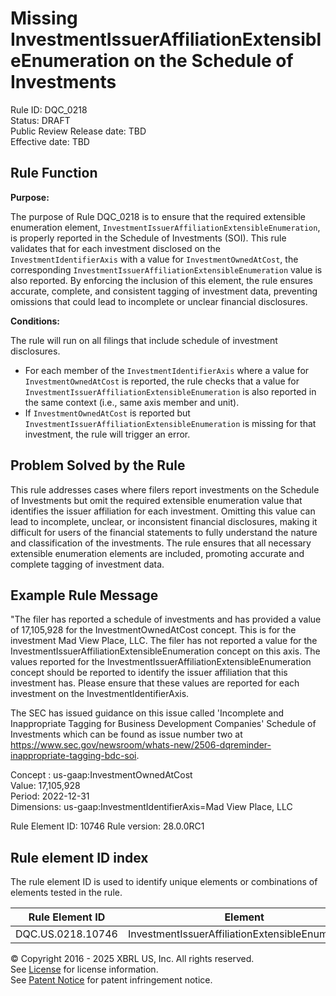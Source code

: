 # Missing InvestmentIssuerAffiliationExtensibleEnumeration on the Schedule of Investments  
Rule ID: DQC_0218  
Status: DRAFT  
Public Review Release date: TBD  
Effective date: TBD

## Rule Function

**Purpose:**

The purpose of Rule DQC_0218 is to ensure that the required extensible enumeration element, `InvestmentIssuerAffiliationExtensibleEnumeration`, is properly reported in the Schedule of Investments (SOI). This rule validates that for each investment disclosed on the `InvestmentIdentifierAxis` with a value for `InvestmentOwnedAtCost`, the corresponding `InvestmentIssuerAffiliationExtensibleEnumeration` value is also reported. By enforcing the inclusion of this element, the rule ensures accurate, complete, and consistent tagging of investment data, preventing omissions that could lead to incomplete or unclear financial disclosures.

**Conditions:**

The rule will run on all filings that include schedule of investment disclosures.  
- For each member of the `InvestmentIdentifierAxis` where a value for `InvestmentOwnedAtCost` is reported, the rule checks that a value for `InvestmentIssuerAffiliationExtensibleEnumeration` is also reported in the same context (i.e., same axis member and unit).
- If `InvestmentOwnedAtCost` is reported but `InvestmentIssuerAffiliationExtensibleEnumeration` is missing for that investment, the rule will trigger an error.

## Problem Solved by the Rule

This rule addresses cases where filers report investments on the Schedule of Investments but omit the required extensible enumeration value that identifies the issuer affiliation for each investment. Omitting this value can lead to incomplete, unclear, or inconsistent financial disclosures, making it difficult for users of the financial statements to fully understand the nature and classification of the investments. The rule ensures that all necessary extensible enumeration elements are included, promoting accurate and complete tagging of investment data.

## Example Rule Message

"The filer has reported a schedule of investments and has provided a value of 17,105,928  for the InvestmentOwnedAtCost concept.  This is for the investment Mad View Place, LLC.  The filer has not reported a value for the InvestmentIssuerAffiliationExtensibleEnumeration concept on this axis.  The values reported for the InvestmentIssuerAffiliationExtensibleEnumeration concept should be reported to identify the issuer affiliation that this investment has.  Please ensure that these values are reported for each investment on the InvestmentIdentifierAxis.

The SEC has issued guidance on this issue called 'Incomplete and Inappropriate Tagging for Business Development Companies' Schedule of Investments which can be found as issue number two at https://www.sec.gov/newsroom/whats-new/2506-dqreminder-inappropriate-tagging-bdc-soi.

Concept : us-gaap:InvestmentOwnedAtCost  
Value: 17,105,928  
Period: 2022-12-31  
Dimensions: us-gaap:InvestmentIdentifierAxis=Mad View Place, LLC

Rule Element ID: 10746
Rule version: 28.0.0RC1

## Rule element ID index  
The rule element ID is used to identify unique elements or combinations of elements tested in the rule.

|Rule Element ID|Element|
|--- |--- |
| DQC.US.0218.10746 |InvestmentIssuerAffiliationExtensibleEnumeration|

© Copyright 2016 - 2025 XBRL US, Inc. All rights reserved.   
See [License](https://xbrl.us/dqc-license) for license information.  
See [Patent Notice](https://xbrl.us/dqc-patent) for patent infringement notice. 